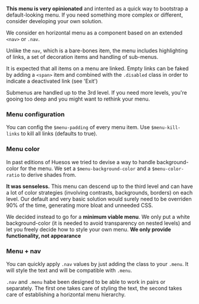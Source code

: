 <div class="mb alert alert--warning">

__This menu is very opinionated__ and intented as a quick way to bootstrap a default-looking menu. If you need something more complex or different, consider developing your own solution.

</div>

We consider en horizontal menu as a component based on an extended `<nav>` or `.nav`.

Unlike the `nav`, which is a bare-bones item, the menu includes highlighting of links, a set of decoration items and handling of sub-menus.

It is expected that all items on a menu are linked. Empty links can be faked by adding a `<span>` item and combined with the `.disabled` class in order to indicate a deactivated link (see 'Exit')

Submenus are handled up to the 3rd level. If you need more levels, you're gooing too deep and you might want to rethink your menu.

### Menu configuration

You can config the `$menu-padding` of every menu item. Use `$menu-kill-links` to kill all links (defaults to true).

### Menu color

In past editions of Huesos we tried to devise a way to handle background-color for the menu. We set a `$menu-background-color` and a `$menu-color-ratio` to derive shades from.

__It was senseless.__ This menu can descend up to the third level and can have a lot of color strategies (involving contrasts, backgrounds, borders) on each level. Our default and very basic solution would surely need to be overriden 90% of the time, generating more bloat and unneeded CSS.

We decided instead to go for a __minimum viable menu__. We only put a white background-color (it is needed to avoid transparency on nested levels) and let you freely decide how to style your own menu. __We only provide functionality, not appearance__

### Menu + nav

You can quickly apply `.nav` values by just adding the class to your `.menu`. It will style the text and will be compatible with `.menu`.

`.nav` and `.menu` habe been designed to be able to work in pairs or separately. The first one takes care of styling the text, the second takes care of establishing a horizontal menu hierarchy.